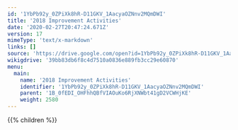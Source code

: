 ```yaml
---
id: '1YbPb92y_0ZPiXk8hR-D11GKV_1AacyaOZNnv2MQmDWI'
title: '2018 Improvement Activities'
date: '2020-02-27T20:47:24.671Z'
version: 17
mimeType: 'text/x-markdown'
links: []
source: 'https://drive.google.com/open?id=1YbPb92y_0ZPiXk8hR-D11GKV_1AacyaOZNnv2MQmDWI'
wikigdrive: '39bb83db6f8c4d7510a0836e889fb3cc29e60870'
menu:
  main:
    name: '2018 Improvement Activities'
    identifier: '1YbPb92y_0ZPiXk8hR-D11GKV_1AacyaOZNnv2MQmDWI'
    parent: '1B_0fEDI_OHFhhQBfVIAOuKo6RjXNWbt41gD2VCWHjKE'
    weight: 2580
---
```

{{% children %}}
